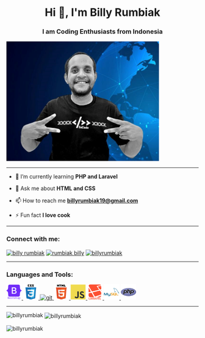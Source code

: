 <h1 align="center">Hi 👋, I'm Billy Rumbiak</h1>
<h3 align="center">I am Coding Enthusiasts from Indonesia</h3>
<img src="tes.png" width="400">

<hr>

- 🌱 I’m currently learning **PHP and Laravel**

- 💬 Ask me about **HTML and CSS**

- 📫 How to reach me **billyrumbiak19@gmail.com**

- ⚡ Fun fact **I love cook**

<hr>

<h3 align="left">Connect with me:</h3>
<p align="left">
<a href="https://linkedin.com/in/billy rumbiak" target="blank"><img align="center" src="https://raw.githubusercontent.com/rahuldkjain/github-profile-readme-generator/master/src/images/icons/Social/linked-in-alt.svg" alt="billy rumbiak" height="30" width="40" /></a>
<a href="https://fb.com/rumbiak billy" target="blank"><img align="center" src="https://raw.githubusercontent.com/rahuldkjain/github-profile-readme-generator/master/src/images/icons/Social/facebook.svg" alt="rumbiak billy" height="30" width="40" /></a>
<a href="https://instagram.com/billyrumbiak" target="blank"><img align="center" src="https://raw.githubusercontent.com/rahuldkjain/github-profile-readme-generator/master/src/images/icons/Social/instagram.svg" alt="billyrumbiak" height="30" width="40" /></a>
</p>

<hr>

<h3 align="left">Languages and Tools:</h3>
<p align="left"> <a href="https://getbootstrap.com" target="_blank" rel="noreferrer"> <img src="https://raw.githubusercontent.com/devicons/devicon/master/icons/bootstrap/bootstrap-plain-wordmark.svg" alt="bootstrap" width="40" height="40"/> </a> <a href="https://www.w3schools.com/css/" target="_blank" rel="noreferrer"> <img src="https://raw.githubusercontent.com/devicons/devicon/master/icons/css3/css3-original-wordmark.svg" alt="css3" width="40" height="40"/> </a> <a href="https://git-scm.com/" target="_blank" rel="noreferrer"> <img src="https://www.vectorlogo.zone/logos/git-scm/git-scm-icon.svg" alt="git" width="40" height="40"/> </a> <a href="https://www.w3.org/html/" target="_blank" rel="noreferrer"> <img src="https://raw.githubusercontent.com/devicons/devicon/master/icons/html5/html5-original-wordmark.svg" alt="html5" width="40" height="40"/> </a> <a href="https://developer.mozilla.org/en-US/docs/Web/JavaScript" target="_blank" rel="noreferrer"> <img src="https://raw.githubusercontent.com/devicons/devicon/master/icons/javascript/javascript-original.svg" alt="javascript" width="40" height="40"/> </a> <a href="https://laravel.com/" target="_blank" rel="noreferrer"> <img src="https://raw.githubusercontent.com/devicons/devicon/master/icons/laravel/laravel-plain-wordmark.svg" alt="laravel" width="40" height="40"/> </a> <a href="https://www.mysql.com/" target="_blank" rel="noreferrer"> <img src="https://raw.githubusercontent.com/devicons/devicon/master/icons/mysql/mysql-original-wordmark.svg" alt="mysql" width="40" height="40"/> </a> <a href="https://www.php.net" target="_blank" rel="noreferrer"> <img src="https://raw.githubusercontent.com/devicons/devicon/master/icons/php/php-original.svg" alt="php" width="40" height="40"/> </a> </p>

<hr>

<p><img align="left" src="https://github-readme-stats.vercel.app/api/top-langs?username=billyrumbiak&show_icons=true&locale=en&layout=compact" alt="billyrumbiak" /></p>

<p>&nbsp;<img align="center" src="https://github-readme-stats.vercel.app/api?username=billyrumbiak&show_icons=true&locale=en" alt="billyrumbiak" /></p>

<p><img align="center" src="https://github-readme-streak-stats.herokuapp.com/?user=billyrumbiak&" alt="billyrumbiak" /></p>

